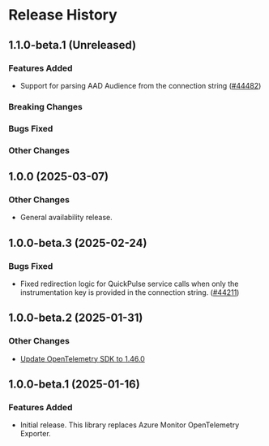 # Release History

## 1.1.0-beta.1 (Unreleased)

### Features Added
- Support for parsing AAD Audience from the connection string ([#44482](https://github.com/Azure/azure-sdk-for-java/pull/44482))
### Breaking Changes

### Bugs Fixed

### Other Changes

## 1.0.0 (2025-03-07)

### Other Changes
- General availability release.

## 1.0.0-beta.3 (2025-02-24)

### Bugs Fixed
- Fixed redirection logic for QuickPulse service calls when only the instrumentation key is provided in the connection string. ([#44211](https://github.com/Azure/azure-sdk-for-net/pull/44211))

## 1.0.0-beta.2 (2025-01-31)

### Other Changes
- [Update OpenTelemetry SDK to 1.46.0](https://github.com/Azure/azure-sdk-for-java/pull/43974)

## 1.0.0-beta.1 (2025-01-16)

### Features Added
- Initial release. This library replaces Azure Monitor OpenTelemetry Exporter.
